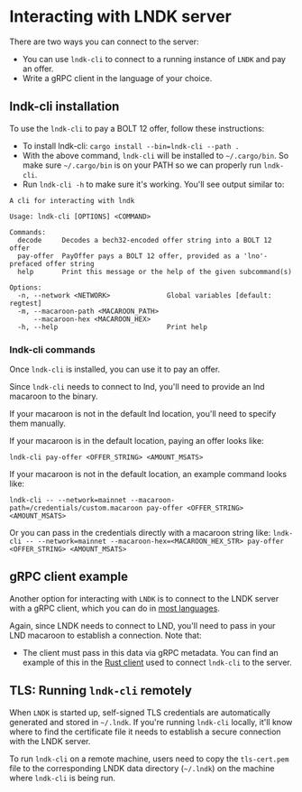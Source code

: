 # Interacting with LNDK server

There are two ways you can connect to the server:
- You can use `lndk-cli` to connect to a running instance of `LNDK` and pay an offer.
- Write a gRPC client in the language of your choice.

## lndk-cli installation

To use the `lndk-cli` to pay a BOLT 12 offer, follow these instructions:
- To install lndk-cli: 
	`cargo install --bin=lndk-cli --path .`
- With the above command, `lndk-cli` will be installed to `~/.cargo/bin`. So make sure `~/.cargo/bin` is on your PATH so we can properly run `lndk-cli`.
- Run `lndk-cli -h` to make sure it's working. You'll see output similar to:

```
A cli for interacting with lndk

Usage: lndk-cli [OPTIONS] <COMMAND>

Commands:
  decode     Decodes a bech32-encoded offer string into a BOLT 12 offer
  pay-offer  PayOffer pays a BOLT 12 offer, provided as a 'lno'-prefaced offer string
  help       Print this message or the help of the given subcommand(s)

Options:
  -n, --network <NETWORK>              Global variables [default: regtest]          
  -m, --macaroon-path <MACAROON_PATH>           
      --macaroon-hex <MACAROON_HEX>    
  -h, --help                           Print help
```

### lndk-cli commands

Once `lndk-cli` is installed, you can use it to pay an offer.

Since `lndk-cli` needs to connect to lnd, you'll need to provide an lnd macaroon to the binary. 

If your macaroon is not in the default lnd location, you'll need to specify them manually.

If your macaroon is in the default location, paying an offer looks like:

`lndk-cli pay-offer <OFFER_STRING> <AMOUNT_MSATS>`

If your macaroon is not in the default location, an example command looks like:

`lndk-cli -- --network=mainnet --macaroon-path=/credentials/custom.macaroon pay-offer <OFFER_STRING> <AMOUNT_MSATS>`

Or you can pass in the credentials directly with a macaroon string like:
`lndk-cli -- --network=mainnet --macaroon-hex=<MACAROON_HEX_STR> pay-offer <OFFER_STRING> <AMOUNT_MSATS>`

## gRPC client example

Another option for interacting with `LNDK` is to connect to the LNDK server with a gRPC client,
which you can do in [most languages](https://grpc.io/docs/languages/).

Again, since LNDK needs to connect to LND, you'll need to pass in your LND macaroon to establish a connection. Note that:
- The client must pass in this data via gRPC metadata. You can find an example of this in the [Rust client](https://github.com/lndk-org/lndk/blob/master/src/cli.rs) used to connect `lndk-cli` to the server.

## TLS: Running `lndk-cli` remotely

When `LNDK` is started up, self-signed TLS credentials are automatically generated and stored in `~/.lndk`. If you're running `lndk-cli` locally, it'll know where to find the certificate file it needs to establish a secure connection with the LNDK server.

To run `lndk-cli` on a remote machine, users need to copy the `tls-cert.pem` file to the corresponding LNDK data directory (`~/.lndk`) on the machine where `lndk-cli` is being run.

